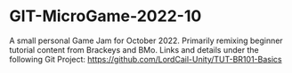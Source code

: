 # GIT-MicroGame-2022-10
A small personal Game Jam for October 2022. Primarily remixing beginner tutorial content from Brackeys and BMo.  Links and details under the following Git Project: https://github.com/LordCail-Unity/TUT-BR101-Basics

